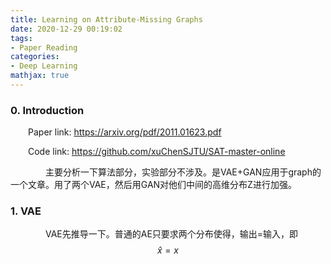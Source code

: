 ```yaml
---
title: Learning on Attribute-Missing Graphs
date: 2020-12-29 00:19:02
tags:
- Paper Reading
categories:
- Deep Learning
mathjax: true
---
```


### 0. Introduction

&emsp;&emsp;Paper link: https://arxiv.org/pdf/2011.01623.pdf

&emsp;&emsp;Code link: https://github.com/xuChenSJTU/SAT-master-online

&emsp;&emsp;&emsp;&emsp;主要分析一下算法部分，实验部分不涉及。是VAE+GAN应用于graph的一个文章。用了两个VAE，然后用GAN对他们中间的高维分布Z进行加强。



### 1. VAE

&emsp;&emsp;&emsp;&emsp;VAE先推导一下。普通的AE只要求两个分布使得，输出=输入，即
$$
\hat x = x
$$


